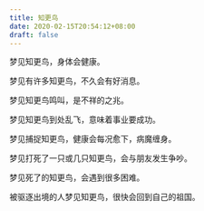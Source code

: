 ```yaml
---
title: 知更鸟
date: 2020-02-15T20:54:12+08:00
draft: false
---
```


梦见知更鸟，身体会健康。


梦见有许多知更鸟，不久会有好消息。


梦见知更鸟鸣叫，是不祥的之兆。


梦见知更鸟到处乱飞，意味着事业要成功。


梦见捕捉知更鸟，健康会每况愈下，病魔缠身。


梦见打死了一只或几只知更鸟，会与朋友发生争吵。


梦见死了的知更鸟，会遇到很多困难。


被驱逐出境的人梦见知更鸟，很快会回到自己的祖国。
